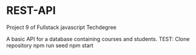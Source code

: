 # REST-API
Project 9 of Fullstack javascript Techdegree 

A basic API for a database containing courses and students.
TEST:
Clone repository
npm run seed
npm start
